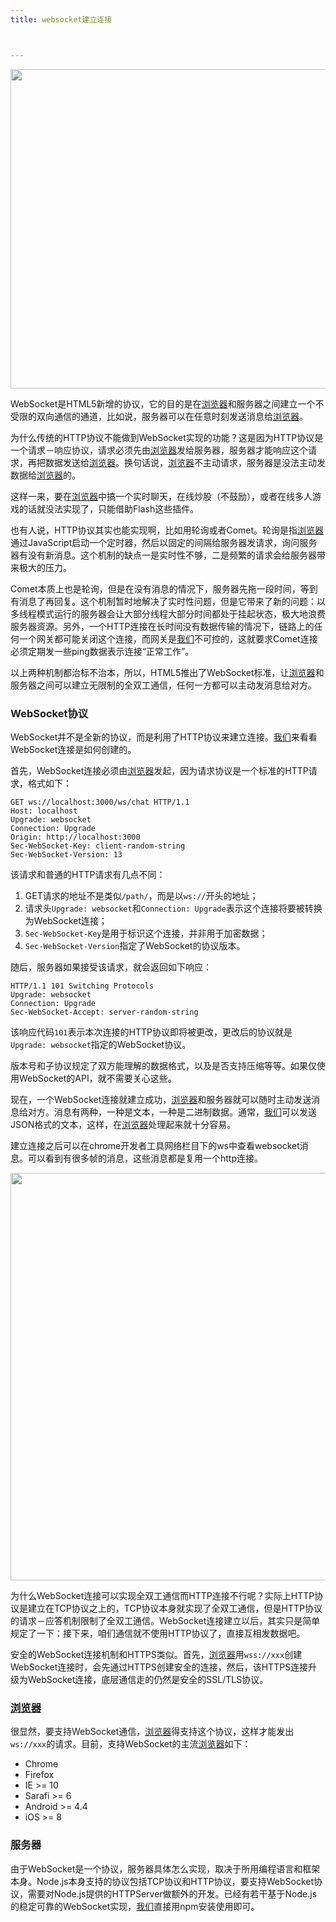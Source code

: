 ```yaml
---
title: websocket建立连接



---
```


  <img loading="lazy" width="628" height="511" class="alignnone size-full wp-image-4816 shadow" src="https://haomou.oss-cn-beijing.aliyuncs.com/upload/2019/07/img_5d31e5216e90c.png" data-src="https://haomou.oss-cn-beijing.aliyuncs.com/upload/2019/07/img_5d31e5216e90c.png?x-oss-process=image/format,webp" alt="" srcset="https://haomou.oss-cn-beijing.aliyuncs.com/upload/2019/07/img_5d31e5216e90c.png?x-oss-process=image/format,webp 628w, https://haomou.oss-cn-beijing.aliyuncs.com/upload/2019/07/img_5d31e5216e90c.png?x-oss-process=image/quality,q_50/resize,m_fill,w_300,h_244/format,webp 300w, https://haomou.oss-cn-beijing.aliyuncs.com/upload/2019/07/img_5d31e5216e90c.png?x-oss-process=image/quality,q_50/resize,m_fill,w_320,h_260/format,webp 320w" sizes="(max-width: 628px) 100vw, 628px" />

WebSocket是HTML5新增的协议，它的目的是在[浏览器](https://www.w3cdoc.com)和服务器之间建立一个不受限的双向通信的通道，比如说，服务器可以在任意时刻发送消息给[浏览器](https://www.w3cdoc.com)。

为什么传统的HTTP协议不能做到WebSocket实现的功能？这是因为HTTP协议是一个请求－响应协议，请求必须先由[浏览器](https://www.w3cdoc.com)发给服务器，服务器才能响应这个请求，再把数据发送给[浏览器](https://www.w3cdoc.com)。换句话说，[浏览器](https://www.w3cdoc.com)不主动请求，服务器是没法主动发数据给[浏览器](https://www.w3cdoc.com)的。

这样一来，要在[浏览器](https://www.w3cdoc.com)中搞一个实时聊天，在线炒股（不鼓励），或者在线多人游戏的话就没法实现了，只能借助Flash这些插件。

也有人说，HTTP协议其实也能实现啊，比如用轮询或者Comet。轮询是指[浏览器](https://www.w3cdoc.com)通过JavaScript启动一个定时器，然后以固定的间隔给服务器发请求，询问服务器有没有新消息。这个机制的缺点一是实时性不够，二是频繁的请求会给服务器带来极大的压力。

Comet本质上也是轮询，但是在没有消息的情况下，服务器先拖一段时间，等到有消息了再回复。这个机制暂时地解决了实时性问题，但是它带来了新的问题：以多线程模式运行的服务器会让大部分线程大部分时间都处于挂起状态，极大地浪费服务器资源。另外，一个HTTP连接在长时间没有数据传输的情况下，链路上的任何一个网关都可能关闭这个连接，而网关是[我们](https://www.w3cdoc.com)不可控的，这就要求Comet连接必须定期发一些ping数据表示连接“正常工作”。

以上两种机制都治标不治本，所以，HTML5推出了WebSocket标准，让[浏览器](https://www.w3cdoc.com)和服务器之间可以建立无限制的全双工通信，任何一方都可以主动发消息给对方。

### WebSocket协议

WebSocket并不是全新的协议，而是利用了HTTP协议来建立连接。[我们](https://www.w3cdoc.com)来看看WebSocket连接是如何创建的。

首先，WebSocket连接必须由[浏览器](https://www.w3cdoc.com)发起，因为请求协议是一个标准的HTTP请求，格式如下：

```
GET ws://localhost:3000/ws/chat HTTP/1.1
Host: localhost
Upgrade: websocket
Connection: Upgrade
Origin: http://localhost:3000
Sec-WebSocket-Key: client-random-string
Sec-WebSocket-Version: 13

```

该请求和普通的HTTP请求有几点不同：

  1. GET请求的地址不是类似`/path/`，而是以`ws://`开头的地址；
  2. 请求头`Upgrade: websocket`和`Connection: Upgrade`表示这个连接将要被转换为WebSocket连接；
  3. `Sec-WebSocket-Key`是用于标识这个连接，并非用于加密数据；
  4. `Sec-WebSocket-Version`指定了WebSocket的协议版本。

随后，服务器如果接受该请求，就会返回如下响应：

```
HTTP/1.1 101 Switching Protocols
Upgrade: websocket
Connection: Upgrade
Sec-WebSocket-Accept: server-random-string

```

该响应代码`101`表示本次连接的HTTP协议即将被更改，更改后的协议就是`Upgrade: websocket`指定的WebSocket协议。

版本号和子协议规定了双方能理解的数据格式，以及是否支持压缩等等。如果仅使用WebSocket的API，就不需要关心这些。

现在，一个WebSocket连接就建立成功，[浏览器](https://www.w3cdoc.com)和服务器就可以随时主动发送消息给对方。消息有两种，一种是文本，一种是二进制数据。通常，[我们](https://www.w3cdoc.com)可以发送JSON格式的文本，这样，在[浏览器](https://www.w3cdoc.com)处理起来就十分容易。

建立连接之后可以在chrome开发者工具网络栏目下的ws中查看websocket消息。可以看到有很多帧的消息，这些消息都是复用一个http连接。


  <img loading="lazy" width="1468" height="652" class="alignnone size-full wp-image-4818 shadow" src="https://haomou.oss-cn-beijing.aliyuncs.com/upload/2019/07/img_5d31e55836634.png" data-src="https://haomou.oss-cn-beijing.aliyuncs.com/upload/2019/07/img_5d31e55836634.png?x-oss-process=image/format,webp" alt="" srcset="https://haomou.oss-cn-beijing.aliyuncs.com/upload/2019/07/img_5d31e55836634.png?x-oss-process=image/format,webp 1468w, https://haomou.oss-cn-beijing.aliyuncs.com/upload/2019/07/img_5d31e55836634.png?x-oss-process=image/quality,q_50/resize,m_fill,w_300,h_133/format,webp 300w, https://haomou.oss-cn-beijing.aliyuncs.com/upload/2019/07/img_5d31e55836634.png?x-oss-process=image/quality,q_50/resize,m_fill,w_768,h_341/format,webp 768w, https://haomou.oss-cn-beijing.aliyuncs.com/upload/2019/07/img_5d31e55836634.png?x-oss-process=image/quality,q_50/resize,m_fill,w_800,h_355/format,webp 800w" sizes="(max-width: 1468px) 100vw, 1468px" />

为什么WebSocket连接可以实现全双工通信而HTTP连接不行呢？实际上HTTP协议是建立在TCP协议之上的，TCP协议本身就实现了全双工通信，但是HTTP协议的请求－应答机制限制了全双工通信。WebSocket连接建立以后，其实只是简单规定了一下：接下来，咱们通信就不使用HTTP协议了，直接互相发数据吧。

安全的WebSocket连接机制和HTTPS类似。首先，[浏览器](https://www.w3cdoc.com)用`wss://xxx`创建WebSocket连接时，会先通过HTTPS创建安全的连接，然后，该HTTPS连接升级为WebSocket连接，底层通信走的仍然是安全的SSL/TLS协议。

### [浏览器](https://www.w3cdoc.com)

很显然，要支持WebSocket通信，[浏览器](https://www.w3cdoc.com)得支持这个协议，这样才能发出`ws://xxx`的请求。目前，支持WebSocket的主流[浏览器](https://www.w3cdoc.com)如下：

* Chrome
* Firefox
* IE >= 10
* Sarafi >= 6
* Android >= 4.4
* iOS >= 8

### 服务器

由于WebSocket是一个协议，服务器具体怎么实现，取决于所用编程语言和框架本身。Node.js本身支持的协议包括TCP协议和HTTP协议，要支持WebSocket协议，需要对Node.js提供的HTTPServer做额外的开发。已经有若干基于Node.js的稳定可靠的WebSocket实现，[我们](https://www.w3cdoc.com)直接用npm安装使用即可。


